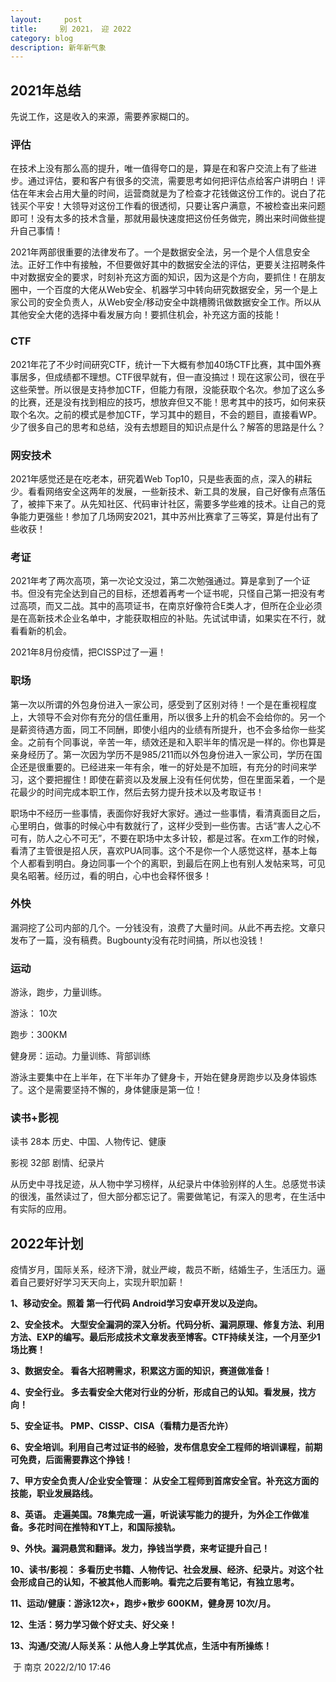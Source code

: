 ```yaml
---
layout:     post
title:     别 2021， 迎 2022
category: blog
description: 新年新气象
---
```

## 2021年总结

先说工作，这是收入的来源，需要养家糊口的。

### 评估

在技术上没有那么高的提升，唯一值得夸口的是，算是在和客户交流上有了些进步。通过评估，要和客户有很多的交流，需要思考如何把评估点给客户讲明白！评估在年末会占用大量的时间，运营商就是为了检查才花钱做这份工作的。说白了花钱买个平安！大领导对这份工作看的很透彻，只要让客户满意，不被检查出来问题即可！没有太多的技术含量，那就用最快速度把这份任务做完，腾出来时间做些提升自己事情！

2021年两部很重要的法律发布了。一个是数据安全法，另一个是个人信息安全法。正好工作中有接触，不但要做好其中的数据安全法的评估，更要关注招聘条件中对数据安全的要求，时刻补充这方面的知识，因为这是个方向，要抓住！在朋友圈中，一个百度的大佬从Web安全、机器学习中转向研究数据安全，另一个是上家公司的安全负责人，从Web安全/移动安全中跳槽腾讯做数据安全工作。所以从其他安全大佬的选择中看发展方向！要抓住机会，补充这方面的技能！

### CTF

2021年花了不少时间研究CTF，统计一下大概有参加40场CTF比赛，其中国外赛事居多，但成绩都不理想。CTF很早就有，但一直没搞过！现在这家公司，很在乎这些荣誉。所以很是支持参加CTF，但能力有限，没能获取个名次。参加了这么多的比赛，还是没有找到相应的技巧，想放弃但又不能！思考其中的技巧，如何来获取个名次。之前的模式是参加CTF，学习其中的题目，不会的题目，直接看WP。少了很多自己的思考和总结，没有去想题目的知识点是什么？解答的思路是什么？

### 网安技术

2021年感觉还是在吃老本，研究着Web Top10，只是些表面的点，深入的耕耘少。看看网络安全这两年的发展，一些新技术、新工具的发展，自己好像有点落伍了，被摔下来了。从先知社区、代码审计社区，需要多学些难的技术。让自己的竞争能力更强些！参加了几场网安2021，其中苏州比赛拿了三等奖，算是付出有了些收获！

### 考证

2021年考了两次高项，第一次论文没过，第二次勉强通过。算是拿到了一个证书。但没有完全达到自己的目标，还想着再考一个证书呢，只怪自己第一把没有考过高项，而又二战。其中的高项证书，在南京好像符合E类人才，但所在企业必须是在高新技术企业名单中，才能获取相应的补贴。先试试申请，如果实在不行，就看看新的机会。

2021年8月份疫情，把CISSP过了一遍！

### 职场

第一次以所谓的外包身份进入一家公司，感受到了区别对待！一个是在重视程度上，大领导不会对你有充分的信任重用，所以很多上升的机会不会给你的。另一个是薪资待遇方面，同工不同酬，即使小组内的业绩有所提升，也不会多给你一些奖金。之前有个同事说，辛苦一年，绩效还是和入职半年的情况是一样的。你也算是亲身经历了。第一次因为学历不是985/211而以外包身份进入一家公司，学历在国企还是很重要的。已经进来一年有余，唯一的好处是不加班，有充分的时间来学习，这个要把握住！即使在薪资以及发展上没有任何优势，但在里面呆着，一个是花最少的时间完成本职工作，然后去努力提升技术以及考取证书！

职场中不经历一些事情，表面你好我好大家好。通过一些事情，看清真面目之后，心里明白，做事的时候心中有数就行了，这样少受到一些伤害。古话“害人之心不可有，防人之心不可无”，不要在职场中太多计较，都是过客。在xm工作的时候，看清了主管很是招人厌，喜欢PUA同事。这个不是你一个人感觉这样，基本上每个人都看到明白。身边同事一个个的离职，到最后在网上也有别人发帖来骂，可见臭名昭著。经历过，看的明白，心中也会释怀很多！

### 外快

漏洞挖了公司内部的几个。一分钱没有，浪费了大量时间。从此不再去挖。文章只发布了一篇，没有稿费。Bugbounty没有花时间搞，所以也没钱！

### 运动

游泳，跑步，力量训练。

游泳： 10次

跑步：300KM

健身房：运动。力量训练、背部训练

游泳主要集中在上半年，在下半年办了健身卡，开始在健身房跑步以及身体锻炼了。这个是需要坚持不懈的，身体健康是第一位！

### 读书+影视

读书 28本 历史、中国、人物传记、健康

影视 32部 剧情、纪录片

从历史中寻找足迹，从人物中学习榜样，从纪录片中体验别样的人生。总感觉书读的很浅，虽然读过了，但大部分都忘记了。需要做笔记，有深入的思考，在生活中有实际的应用。

## 2022年计划

疫情岁月，国际关系，经济下滑，就业严峻，裁员不断，结婚生子，生活压力。逼着自己要好好学习天天向上，实现升职加薪！

**1、移动安全。照着 第一行代码 Android学习安卓开发以及逆向。**

**2、安全技术。 大型安全漏洞的深入分析。代码分析、漏洞原理、修复方法、利用方法、EXP的编写。最后形成技术文章发表至博客。CTF持续关注，一个月至少1场比赛！** 

**3、数据安全。 看各大招聘需求，积累这方面的知识，赛道做准备！**

**4、安全行业。 多去看安全大佬对行业的分析，形成自己的认知。看发展，找方向！**

**5、安全证书。 PMP、CISSP、CISA（看精力是否允许）**

**6、安全培训。利用自己考过证书的经验，发布信息安全工程师的培训课程，前期可免费，后面需要靠这个挣钱！**

**7、甲方安全负责人/企业安全管理： 从安全工程师到首席安全官。补充这方面的技能，职业发展路线。**

**8、英语。 走遍美国。78集完成一遍，听说读写能力的提升，为外企工作做准备。多花时间在推特和YT上，和国际接轨。**

**9、外快。漏洞悬赏和翻译。发力，挣钱当学费，来考证提升自己！**

**10、读书/影视： 多看历史书籍、人物传记、社会发展、经济、纪录片。对这个社会形成自己的认知，不被其他人而影响。看完之后要有笔记，有独立思考。**

**11、运动/健康：游泳12次+，跑步+散步 600KM，健身房 10次/月。**

**12、生活：努力学习做个好丈夫、好父亲！**

**13、沟通/交流/人际关系：从他人身上学其优点，生活中有所操练！**



​																																		于 南京 2022/2/10 17:46

